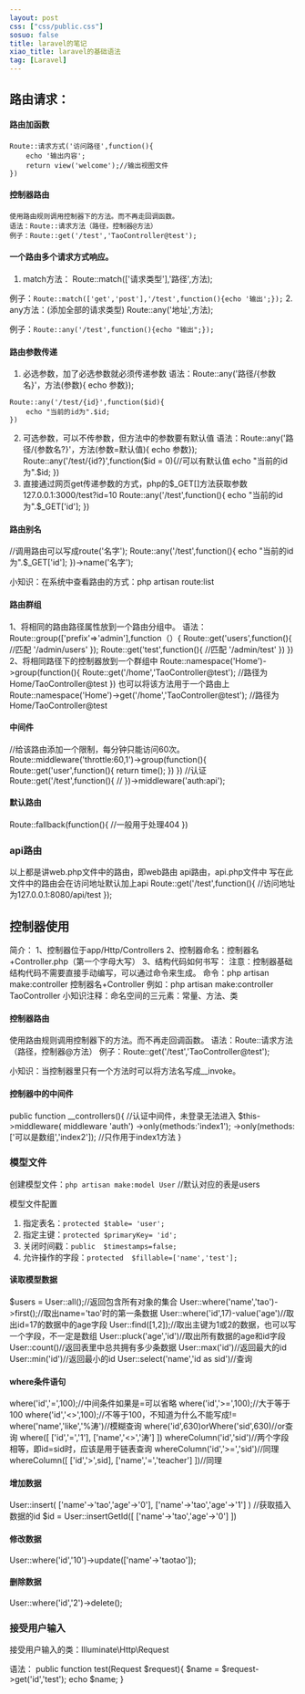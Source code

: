 ```yaml
---
layout: post
css: ["css/public.css"]
sosuo: false
title: laravel的笔记
xiao_title: laravel的基础语法
tag: [Laravel]
---
```


## 路由请求：

#### 路由加函数
	Route::请求方式('访问路径',function(){
		echo '输出内容';
		return view('welcome');//输出视图文件
	})
#### 控制器路由
	使用路由规则调用控制器下的方法。而不再走回调函数。
	语法：Route::请求方法（路径，控制器@方法）
	例子：Route::get('/test','TaoController@test');
#### 一个路由多个请求方式响应。
1. match方法：
Route::match(['请求类型'],'路径',方法);


例子：`Route::match(['get','post'],'/test',function(){echo '输出';});`
2. any方法：(添加全部的请求类型)
Route::any('地址',方法);

例子：`Route::any('/test',function(){echo "输出";});`

#### 路由参数传递
1. 必选参数，加了必选参数就必须传递参数
	语法：Route::any('路径/{参数名}'，方法(参数){ echo 参数});
```
Route::any('/test/{id}',function($id){
    echo "当前的id为".$id;
})
```
2. 可选参数，可以不传参数，但方法中的参数要有默认值
语法：Route::any('路径/{参数名?}'，方法(参数=默认值){ echo 参数});
Route::any('/test/{id?}',function($id = 0){//可以有默认值
    echo "当前的id为".$id;
})
3. 直接通过网页get传递参数的方式，php的$_GET[]方法获取参数
127.0.0.1:3000/test?id=10
Route::any('/test',function(){
    echo "当前的id为".$_GET['id'];
})
	
#### 路由别名
//调用路由可以写成route('名字');
Route::any('/test',function(){
    echo "当前的id为".$_GET['id'];
})->name('名字');
	
小知识：在系统中查看路由的方式：php artisan route:list
	
#### 路由群组
1、将相同的路由路径属性放到一个路由分组中。
语法：Route::group(['prefix'=>'admin'],function（）{
    Route::get('users',function(){
        //匹配 '/admin/users'
    });
    Route::get('test',function(){
        //匹配 '/admin/test'
    })
})
2、将相同路径下的控制器放到一个群组中
Route::namespace('Home')->group(function(){
    Route::get('/home','TaoController@test');
    //路径为 Home/TaoController@test
})
也可以将该方法用于一个路由上
Route::namespace('Home')->get('/home','TaoController@test');
//路径为 Home/TaoController@test

#### 中间件
//给该路由添加一个限制，每分钟只能访问60次。
Route::middleware('throttle:60,1')->group(function(){
    Route::get('user',function(){
        return time();
    })
})
//认证
Route::get('/test',function(){
    //
})->middleware('auth:api');

#### 默认路由
Route::fallback(function(){
    //一般用于处理404
})
### api路由
以上都是讲web.php文件中的路由，即web路由
api路由，api.php文件中
写在此文件中的路由会在访问地址默认加上api
Route::get('/test',function(){
    //访问地址为127.0.0.1:8080/api/test
});


## 控制器使用

简介：
	1、控制器位于app/Http/Controllers
	2、控制器命名：控制器名+Controller.php（第一个字母大写）
	3、结构代码如何书写：
		注意：控制器基础结构代码不需要直接手动编写，可以通过命令来生成。
		命令：php artisan make:controller 控制器名+Controller 
		例如：php artisan make:controller TaoController
	小知识注释：命名空间的三元素：常量、方法、类

#### 控制器路由
使用路由规则调用控制器下的方法。而不再走回调函数。
语法：Route::请求方法（路径，控制器@方法）
例子：Route::get('/test','TaoController@test');

小知识：当控制器里只有一个方法时可以将方法名写成__invoke。
#### 控制器中的中间件
public function __controllers(){
    //认证中间件，未登录无法进入
    $this->middleware( middleware 'auth')
    ->only(methods:'index1');
    ->only(methods:['可以是数组','index2']);
    //只作用于index1方法
}

### 模型文件
创建模型文件：`php artisan make:model User` //默认对应的表是users

模型文件配置
1. 指定表名：`protected $table= 'user';`
1. 指定主键：`protected $primaryKey= 'id';`
1. 关闭时间戳：`public  $timestamps=false;`
1. 允许操作的字段：`protected  $fillable=['name','test'];`

#### 读取模型数据
$users = User::all();//返回包含所有对象的集合
User::where('name','tao')->first();//取出name='tao'时的第一条数据
User::where('id',17)-value('age')//取出id=17的数据中的age字段
User::find([1,2]);//取出主键为1或2的数据，也可以写一个字段，不一定是数组
User::pluck('age','id')//取出所有数据的age和id字段
User::count()//返回表里中总共拥有多少条数据
User::max('id')//返回最大的id
User::min('id')//返回最小的id
User::select('name','id as sid')//查询

#### where条件语句
where('id','=',100);//中间条件如果是=可以省略
where('id','>=',100);//大于等于100
where('id','<>',100);//不等于100，不知道为什么不能写成!=
where('name','like','%涛')//模糊查询
where('id',630)orWhere('sid',630)//or查询
where([
    ['id','=','1'],
    ['name','<>','涛']
])
whereColumn('id','sid')//两个字段相等，即id=sid时，应该是用于链表查询
whereColumn('id','>=','sid')//同理
whereColumn([
    ['id','>',sid],
    ['name','=','teacher']
])//同理

#### 增加数据
User::insert(
    ['name'->'tao','age'->'0'],
    ['name'->'tao','age'->'1']
)
//获取插入数据的id
$id = User::insertGetId([
    ['name'->'tao','age'->'0']
])
#### 修改数据
User::where('id','10')->update(['name'->'taotao']);
#### 删除数据
User::where('id','2')->delete();


### 接受用户输入

接受用户输入的类：Illuminate\Http\Request

语法：
	public function test(Request $request){
        $name = $request->get('id','test');
        echo $name;
    }
	

